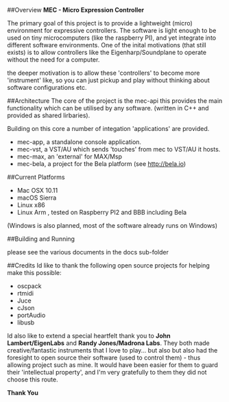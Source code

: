 ##Overview
**MEC - Micro Expression Controller**

The primary goal of this project is to provide a lightweight (micro) environment for expressive controllers. The software is light enough to be used on tiny microcomputers (like the raspberry PI), and yet integrate into different software environments.
One of the inital motivations (that still exists) is to allow controllers like the Eigenharp/Soundplane to operate without the need for a computer.

the deeper motivation is to allow these 'controllers' to become more 'instrument' like, so you can just pickup and play without thinking about software configurations etc.

##Architecture
The core of the project is the mec-api this provides the main functionality which can be utilised by any software. (written in C++ and provided as shared lirbaries).

Building on this core a number of integation 'applications' are provided.

- mec-app,  a standalone console application.
- mec-vst,  a VST/AU which sends 'touches' from mec to VST/AU it hosts.
- mec-max,  an 'external' for MAX/Msp 
- mec-bela, a project for the Bela platform (see http://bela.io)  


##Current Platforms

- Mac OSX 10.11
- macOS Sierra
- Linux x86
- Linux Arm , tested on Raspberry PI2 and BBB including Bela

(Windows is also planned, most of the software already runs on Windows)


##Building and Running

please see the various documents in the docs sub-folder

##Credits
Id like to thank the following open source projects for helping make this possible:
- oscpack
- rtmidi
- Juce
- cJson
- portAudio 
- libusb

Id also like to extend a special heartfelt thank you to **John Lambert/EigenLabs** and **Randy Jones/Madrona Labs**. 
They both made creative/fantastic instruments that I love to play... but also but also had the foresight to open source  their software (used to control them) - thus allowing project such as mine. 
It would have been easier for them to guard their 'intellectual property', and I'm very gratefully to them they did not choose this route. 

**Thank You**


